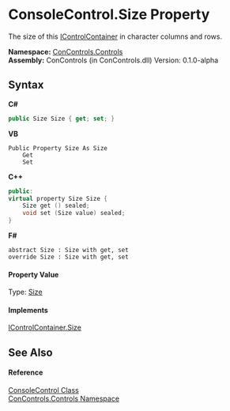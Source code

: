 # ConsoleControl.Size Property 
 

The size of this <a href="c8908abc-151b-93a6-2f1f-67a1ae49c0ef">IControlContainer</a> in character columns and rows.

**Namespace:**&nbsp;<a href="8161a036-2926-0ace-99d3-20346d250e3b">ConControls.Controls</a><br />**Assembly:**&nbsp;ConControls (in ConControls.dll) Version: 0.1.0-alpha

## Syntax

**C#**<br />
``` C#
public Size Size { get; set; }
```

**VB**<br />
``` VB
Public Property Size As Size
	Get
	Set
```

**C++**<br />
``` C++
public:
virtual property Size Size {
	Size get () sealed;
	void set (Size value) sealed;
}
```

**F#**<br />
``` F#
abstract Size : Size with get, set
override Size : Size with get, set
```


#### Property Value
Type: <a href="https://docs.microsoft.com/dotnet/api/system.drawing.size" target="_blank">Size</a>

#### Implements
<a href="429e4c2d-98b8-d654-b6ec-f4bfe74c2894">IControlContainer.Size</a><br />

## See Also


#### Reference
<a href="eae0acea-bdd1-dc08-7fda-dcd25c5f2082">ConsoleControl Class</a><br /><a href="8161a036-2926-0ace-99d3-20346d250e3b">ConControls.Controls Namespace</a><br />